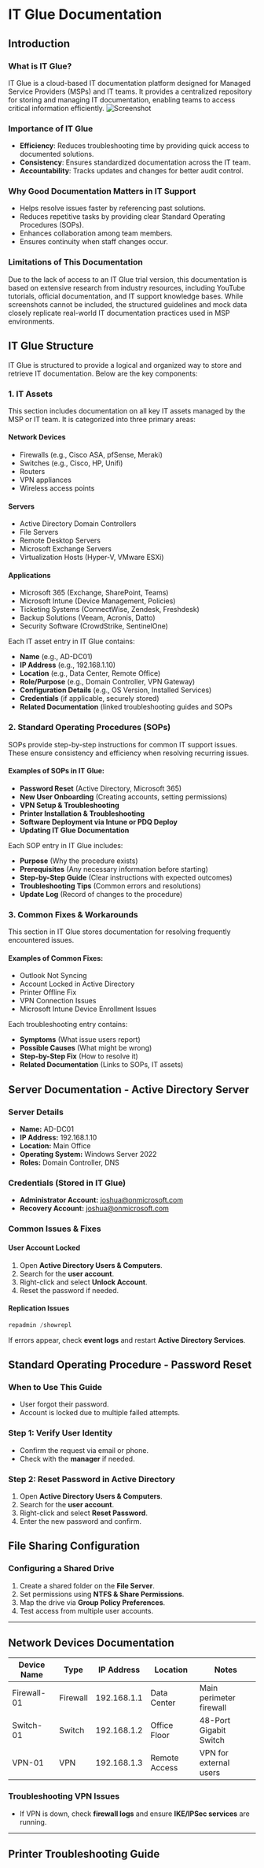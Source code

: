 # IT Glue Documentation

## Introduction

### What is IT Glue?
IT Glue is a cloud-based IT documentation platform designed for Managed Service Providers (MSPs) and IT teams. It provides a centralized repository for storing and managing IT documentation, enabling teams to access critical information efficiently.
![Screenshot](images/itglue0.jpg)
### Importance of IT Glue
- **Efficiency**: Reduces troubleshooting time by providing quick access to documented solutions.
- **Consistency**: Ensures standardized documentation across the IT team.
- **Accountability**: Tracks updates and changes for better audit control.

### Why Good Documentation Matters in IT Support
- Helps resolve issues faster by referencing past solutions.
- Reduces repetitive tasks by providing clear Standard Operating Procedures (SOPs).
- Enhances collaboration among team members.
- Ensures continuity when staff changes occur.

### Limitations of This Documentation
Due to the lack of access to an IT Glue trial version, this documentation is based on extensive research from industry resources, including YouTube tutorials, official documentation, and IT support knowledge bases. While screenshots cannot be included, the structured guidelines and mock data closely replicate real-world IT documentation practices used in MSP environments.

## IT Glue Structure
IT Glue is structured to provide a logical and organized way to store and retrieve IT documentation. Below are the key components:

### 1. IT Assets
This section includes documentation on all key IT assets managed by the MSP or IT team. It is categorized into three primary areas:

#### **Network Devices**
- Firewalls (e.g., Cisco ASA, pfSense, Meraki)
- Switches (e.g., Cisco, HP, Unifi)
- Routers
- VPN appliances
- Wireless access points

#### **Servers**
- Active Directory Domain Controllers
- File Servers
- Remote Desktop Servers
- Microsoft Exchange Servers
- Virtualization Hosts (Hyper-V, VMware ESXi)

#### **Applications**
- Microsoft 365 (Exchange, SharePoint, Teams)
- Microsoft Intune (Device Management, Policies)
- Ticketing Systems (ConnectWise, Zendesk, Freshdesk)
- Backup Solutions (Veeam, Acronis, Datto)
- Security Software (CrowdStrike, SentinelOne)

Each IT asset entry in IT Glue contains:
- **Name** (e.g., AD-DC01)
- **IP Address** (e.g., 192.168.1.10)
- **Location** (e.g., Data Center, Remote Office)
- **Role/Purpose** (e.g., Domain Controller, VPN Gateway)
- **Configuration Details** (e.g., OS Version, Installed Services)
- **Credentials** (if applicable, securely stored)
- **Related Documentation** (linked troubleshooting guides and SOPs

### 2. Standard Operating Procedures (SOPs)
SOPs provide step-by-step instructions for common IT support issues. These ensure consistency and efficiency when resolving recurring issues.

#### **Examples of SOPs in IT Glue:**
- **Password Reset** (Active Directory, Microsoft 365)
- **New User Onboarding** (Creating accounts, setting permissions)
- **VPN Setup & Troubleshooting**
- **Printer Installation & Troubleshooting**
- **Software Deployment via Intune or PDQ Deploy**
- **Updating IT Glue Documentation**

Each SOP entry in IT Glue includes:
- **Purpose** (Why the procedure exists)
- **Prerequisites** (Any necessary information before starting)
- **Step-by-Step Guide** (Clear instructions with expected outcomes)
- **Troubleshooting Tips** (Common errors and resolutions)
- **Update Log** (Record of changes to the procedure)

### 3. Common Fixes & Workarounds
This section in IT Glue stores documentation for resolving frequently encountered issues. 

#### **Examples of Common Fixes:**
- Outlook Not Syncing
- Account Locked in Active Directory
- Printer Offline Fix
- VPN Connection Issues
- Microsoft Intune Device Enrollment Issues

Each troubleshooting entry contains:
- **Symptoms** (What issue users report)
- **Possible Causes** (What might be wrong)
- **Step-by-Step Fix** (How to resolve it)
- **Related Documentation** (Links to SOPs, IT assets)

## Server Documentation - Active Directory Server

### Server Details
- **Name:** AD-DC01  
- **IP Address:** 192.168.1.10  
- **Location:** Main Office  
- **Operating System:** Windows Server 2022  
- **Roles:** Domain Controller, DNS

### Credentials (Stored in IT Glue)
- **Administrator Account:** joshua@onmicrosoft.com 
- **Recovery Account:** joshua@onmicrosoft.com  

### Common Issues & Fixes
#### User Account Locked
1. Open **Active Directory Users & Computers**.
2. Search for the **user account**.
3. Right-click and select **Unlock Account**.
4. Reset the password if needed.

#### Replication Issues
```powershell
repadmin /showrepl
```
If errors appear, check **event logs** and restart **Active Directory Services**.

## Standard Operating Procedure - Password Reset

### When to Use This Guide
- User forgot their password.
- Account is locked due to multiple failed attempts.

### Step 1: Verify User Identity
- Confirm the request via email or phone.
- Check with the **manager** if needed.

### Step 2: Reset Password in Active Directory
1. Open **Active Directory Users & Computers**.
2. Search for the **user account**.
3. Right-click and select **Reset Password**.
4. Enter the new password and confirm.

## File Sharing Configuration

### Configuring a Shared Drive
1. Create a shared folder on the **File Server**.
2. Set permissions using **NTFS & Share Permissions**.
3. Map the drive via **Group Policy Preferences**.
4. Test access from multiple user accounts.
---
## Network Devices Documentation

| Device Name | Type     | IP Address  | Location      | Notes                   |
| ----------- | -------- | ----------- | ------------- | ----------------------- |
| Firewall-01 | Firewall | 192.168.1.1 | Data Center   | Main perimeter firewall |
| Switch-01   | Switch   | 192.168.1.2 | Office Floor  | 48-Port Gigabit Switch  |
| VPN-01      | VPN      | 192.168.1.3 | Remote Access | VPN for external users  |

### Troubleshooting VPN Issues
- If VPN is down, check **firewall logs** and ensure **IKE/IPSec services** are running.
---
## Printer Troubleshooting Guide
